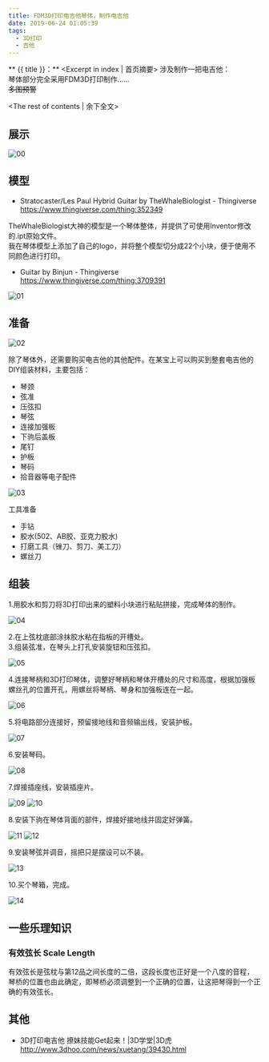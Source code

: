 ```yaml
---
title: FDM3D打印电吉他琴体，制作电吉他
date: 2019-06-24 01:05:39
tags:
  - 3D打印
  - 吉他
---
```

** {{ title }}：** <Excerpt in index | 首页摘要>
涉及制作一把电吉他：  
琴体部分完全采用FDM3D打印制作……  
~~多图预警~~
<!-- more -->
<The rest of contents | 余下全文>

## 展示

<img alt="00" src="FDM3D打印电吉他琴体，制作电吉他/00.jpg">  


## 模型
* Stratocaster/Les Paul Hybrid Guitar by TheWhaleBiologist - Thingiverse   
https://www.thingiverse.com/thing:352349

TheWhaleBiologist大神的模型是一个琴体整体，并提供了可使用Inventor修改的.ipt原始文件。  
我在琴体模型上添加了自己的logo，并将整个模型切分成22个小块，便于使用不同颜色进行打印。

* Guitar by Binjun - Thingiverse  
https://www.thingiverse.com/thing:3709391


<img alt="01" src="FDM3D打印电吉他琴体，制作电吉他/01.jpg">  

## 准备
<img alt="02" src="FDM3D打印电吉他琴体，制作电吉他/02.jpg">  

除了琴体外，还需要购买电吉他的其他配件。在某宝上可以购买到整套电吉他的DIY组装材料，主要包括：  
* 琴颈
* 弦准
* 压弦扣
* 琴弦
* 连接加强板
* 下驹后盖板
* 尾钉
* 护板
* 琴码
* 拾音器等电子配件

<img alt="03" src="FDM3D打印电吉他琴体，制作电吉他/03.jpg">  

工具准备
* 手钻
* 胶水(502、AB胶、亚克力胶水)
* 打磨工具（锉刀、剪刀、美工刀）
* 螺丝刀

## 组装

1.用胶水和剪刀将3D打印出来的塑料小块进行粘贴拼接，完成琴体的制作。

<img alt="04" src="FDM3D打印电吉他琴体，制作电吉他/04.jpg">  

2.在上弦枕底部涂抹胶水粘在指板的开槽处。  
3.组装弦准，在琴头上打孔安装旋钮和压弦扣。

<img alt="05" src="FDM3D打印电吉他琴体，制作电吉他/05.jpg">  


4.连接琴柄和3D打印琴体，调整好琴柄和琴体开槽处的尺寸和高度，根据加强板螺丝孔的位置开孔，用螺丝将琴柄、琴身和加强板连在一起。

<img alt="06" src="FDM3D打印电吉他琴体，制作电吉他/06.jpg">  

5.将电路部分连接好，预留接地线和音频输出线，安装护板。

<img alt="07" src="FDM3D打印电吉他琴体，制作电吉他/07.jpg"> 

6.安装琴码。  

<img alt="08" src="FDM3D打印电吉他琴体，制作电吉他/08.jpg"> 

7.焊接插座线，安装插座片。  

<img alt="09" src="FDM3D打印电吉他琴体，制作电吉他/09.jpg">  

<img alt="10" src="FDM3D打印电吉他琴体，制作电吉他/10.jpg">  

8.安装下驹在琴体背面的部件，焊接好接地线并固定好弹簧。

<img alt="11" src="FDM3D打印电吉他琴体，制作电吉他/11.jpg">  

<img alt="12" src="FDM3D打印电吉他琴体，制作电吉他/12.jpg">  

9.安装琴弦并调音，摇把只是摆设可以不装。

<img alt="13" src="FDM3D打印电吉他琴体，制作电吉他/13.jpg">  

10.买个琴箱，完成。

<img alt="14" src="FDM3D打印电吉他琴体，制作电吉他/14.png">  

## 一些乐理知识

### 有效弦长 Scale Length
有效弦长是弦枕与第12品之间长度的二倍，这段长度也正好是一个八度的音程，琴桥的位置也由此确定，即琴桥必须调整到一个正确的位置，让这把琴得到一个正确的有效弦长。


## 其他

* 3D打印电吉他 撩妹技能Get起来！|3D学堂|3D虎   http://www.3dhoo.com/news/xuetang/39430.html

